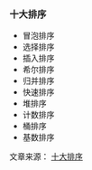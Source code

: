 ### 十大排序

* 冒泡排序
* 选择排序
* 插入排序
* 希尔排序
* 归并排序
* 快速排序
* 堆排序
* 计数排序
* 桶排序
* 基数排序



文章来源：
[十大排序](https://github.com/hustcc/JS-Sorting-Algorithm)